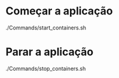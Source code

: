 # Começar a aplicação
./Commands/start_containers.sh

# Parar a aplicação
./Commands/stop_containers.sh